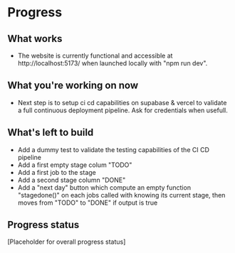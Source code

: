 # Progress

## What works
- The website is currently functional and accessible at http://localhost:5173/ when launched locally with "npm run dev".

## What you're working on now
- Next step is to setup ci cd capabilities on supabase & vercel to validate a full continuous deployment pipeline. Ask for credentials when usefull.

## What's left to build
- Add a dummy test to validate the testing capabilities of the CI CD pipeline
- Add a first empty stage colum "TODO"
- Add a first job to the stage
- Add a second stage column "DONE"
- Add a "next day" button which compute an empty function "stagedone()" on each jobs called with knowing its current stage, then moves from "TODO" to "DONE" if output is true

## Progress status
[Placeholder for overall progress status]
